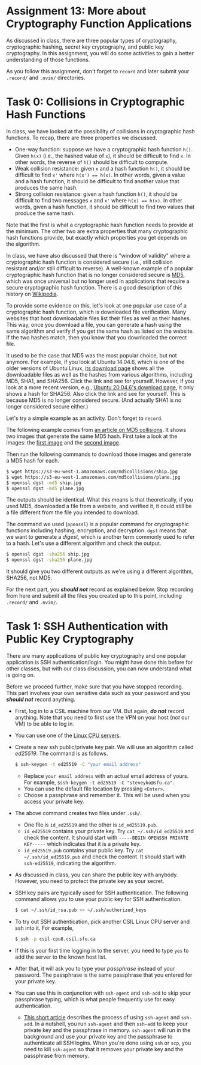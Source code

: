 # Assignment 13: More about Cryptography Function Applications

As discussed in class, there are three popular types of cryptography, cryptographic hashing, secret
key cryptography, and public key cryptography. In this assignment, you will do some activities to
gain a better understanding of those functions.

As you follow this assignment, don't forget to `record` and later submit your `.record/` and
`.nvim/` directories.

# Task 0: Collisions in Cryptographic Hash Functions

In class, we have looked at the possibility of collisions in cryptographic hash functions. To recap,
there are three properties we discussed.

* One-way function: suppose we have a cryptographic hash function `h()`. Given `h(x)` (i.e., the
  hashed value of `x`), it should be difficult to find `x`. In other words, the reverse of `h()`
  should be difficult to compute.
* Weak collision resistance: given `x` and a hash function `h()`, it should be difficult to find
  `x'` where `h(x') == h(x)`. In other words, given a value and a hash function, it should be
  difficult to find another value that produces the same hash.
* Strong collision resistance: given a hash function `h()`, it should be difficult to find two
  messages `x` and `x'` where `h(x) == h(x)`. In other words, given a hash function, it should be
  difficult to find two values that produce the same hash.

Note that the first is what a cryptographic hash function needs to provide at the minimum. The other
two are extra properties that many cryptographic hash functions provide, but exactly which
properties you get depends on the algorithm.

In class, we have also discussed that there is "window of validity" where a cryptographic hash
function is considered secure (i.e., still collision resistant and/or still difficult to reverse). A
well-known example of a popular cryptographic hash function that is no longer considered secure is
[MD5](https://en.wikipedia.org/wiki/MD5), which was once universal but no longer used in
applications that require a secure cryptographic hash function. There is a good description of this
history on [Wikipedia](https://en.wikipedia.org/wiki/MD5#Collision_vulnerabilities).

To provide some evidence on this, let's look at one popular use case of a cryptographic hash
function, which is downloaded file verification. Many websites that host downloadable files list
their files as well as their hashes. This way, once you download a file, you can generate a hash
using the same algorithm and verify if you get the same hash as listed on the website. If the two
hashes match, then you know that you downloaded the correct file.

It used to be the case that MD5 was the most popular choice, but not anymore. For example, if you
look at Ubuntu 14.04.6, which is one of the older versions of Ubuntu Linux, [its download
page](https://releases.ubuntu.com/trusty/) shows all the downloadable files as well as the hashes
from various algorithms, including MD5, SHA1, and SHA256. Click the link and see for yourself.
However, if you look at a more recent version, e.g., [Ubuntu 20.04.6's download
page](https://releases.ubuntu.com/20.04.6/), it only shows a hash for SHA256. Also click the link
and see for yourself. This is because MD5 is no longer considered secure. (And actually SHA1 is no
longer considered secure either.)

Let's try a simple example as an activity. Don't forget to `record`.

The following example comes from [an article on MD5
collisions](https://natmchugh.blogspot.com/2015/02/create-your-own-md5-collisions.html). It shows
two images that generate the same MD5 hash. First take a look at the images: the [first
image](https://s3-eu-west-1.amazonaws.com/md5collisions/ship.jpg) and the [second
image](https://s3-eu-west-1.amazonaws.com/md5collisions/plane.jpg).

Then run the following commands to download those images and generate a MD5 hash for each.

```bash
$ wget https://s3-eu-west-1.amazonaws.com/md5collisions/ship.jpg
$ wget https://s3-eu-west-1.amazonaws.com/md5collisions/plane.jpg
$ openssl dgst -md5 ship.jpg
$ openssl dgst -md5 plane.jpg
```

The outputs should be identical. What this means is that theoretically, if you used MD5, downloaded
a file from a website, and verified it, it could still be a file different from the file you
intended to download.

The command we used (`openssl`) is a popular command for cryptographic functions including hashing,
encryption, and decryption. `dgst` means that we want to generate a *digest*, which is another term
commonly used to refer to a hash. Let's use a different algorithm and check the output.

```bash
$ openssl dgst -sha256 ship.jpg
$ openssl dgst -sha256 plane.jpg
```

It should give you two different outputs as we're using a different algorithm, SHA256, not MD5.

For the next part, you ***should not*** record as explained below. Stop recording from here and
submit all the files you created up to this point, including `.record/` and `.nvim/`.

# Task 1: SSH Authentication with Public Key Cryptography

There are many applications of public key cryptography and one popular application is SSH
authentication/login. You might have done this before for other classes, but with our class
discussion, you can now understand what is going on.

Before we proceed further, make sure that you have stopped recording. This part involves your own
sensitive data such as your password and you ***should not*** record anything.

* First, log in to a CSIL machine from our VM. But again, ***do not*** record anything. Note that
  you need to first use the VPN on your host (*not* our VM) to be able to log in.
* You can use one of the [Linux CPU
  servers](https://www.sfu.ca/computing/about/support/csil/unix/how-to-use-csil-linux-cpu-server.html).
* Create a new ssh public/private key pair. We will use an algorithm called *ed25519*. The command
  is as follows.

  ```bash
  $ ssh-keygen -t ed25519 -C "your email address"
  ```

    * Replace `your email address` with an actual email address of yours. For example, `$ssh-keygen
      -t ed25519 -C "steveyko@sfu.ca"`.
    * You can use the default file location by pressing `<Enter>`.
    * Choose a passphrase and remember it. This will be used when you access your private key.
* The above command creates two files under `.ssh/`.
    * One file is `id_ed25519` and the other is `id_ed25519.pub`.
    * `id_ed25519` contains your private key. Try `cat ~/.ssh/id_ed25519` and check the content. It
      should start with `-----BEGIN OPENSSH PRIVATE KEY-----` which indicates that it is a private
      key.
    * `id_ed25519.pub` contains your public key. Try `cat ~/.ssh/id_ed25519.pub` and check the
      content. It should start with `ssh-ed25519`, indicating the algorithm.
* As discussed in class, you can share the public key with anybody. However, you need to protect the
  private key as your secret.
* SSH key pairs are typically used for SSH authentication. The following command allows you to use
  your public key for SSH authentication.

  ```bash
  $ cat ~/.ssh/id_rsa.pub >> ~/.ssh/authorized_keys
  ```

* To try out SSH authentication, pick another CSIL Linux CPU server and ssh into it. For example,

  ```bash
  $ ssh -p csil-cpu8.csil.sfu.ca
  ```

* If this is your first time logging in to the server, you need to type `yes` to add the server to
  the known host list.
* After that, it will ask you to type your *passphrase* instead of your password. The passphrase is
  the same passphrase that you entered for your private key.
* You can use this in conjunction with `ssh-agent` and `ssh-add` to skip your passphrase typing,
  which is what people frequently use for easy authentication.
    * [This short article](https://kb.iu.edu/d/aeww) describes the process of using `ssh-agent` and
      `ssh-add`. In a nutshell, you run `ssh-agent` and then `ssh-add` to keep your private key and
      the passphrase in memory. `ssh-agent` will run in the background and use your private key and
      the passphrase to authenticate all SSH logins. When you're done using `ssh` or `scp`, you need
      to kill `ssh-agent` so that it removes your private key and the passphrase from memory.
